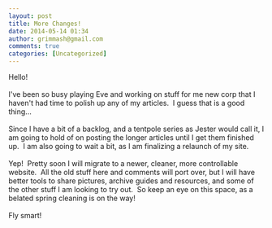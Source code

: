 ```yaml
---
layout: post
title: More Changes!
date: 2014-05-14 01:34
author: grimmash@gmail.com
comments: true
categories: [Uncategorized]
---
```

Hello!<br /><br />I've been so busy playing Eve and working on stuff for me new corp that I haven't had time to polish up any of my articles.&nbsp; I guess that is a good thing...<br /><br />Since I have a bit of a backlog, and a tentpole series as Jester would call it, I am going to hold of on posting the longer articles until I get them finished up.&nbsp; I am also going to wait a bit, as I am finalizing a relaunch of my site.<br /><br />Yep!&nbsp; Pretty soon I will migrate to a newer, cleaner, more controllable website.&nbsp; All the old stuff here and comments will port over, but I will have better tools to share pictures, archive guides and resources, and some of the other stuff I am looking to try out.&nbsp; So keep an eye on this space, as a belated spring cleaning is on the way!<br /><br />Fly smart!
